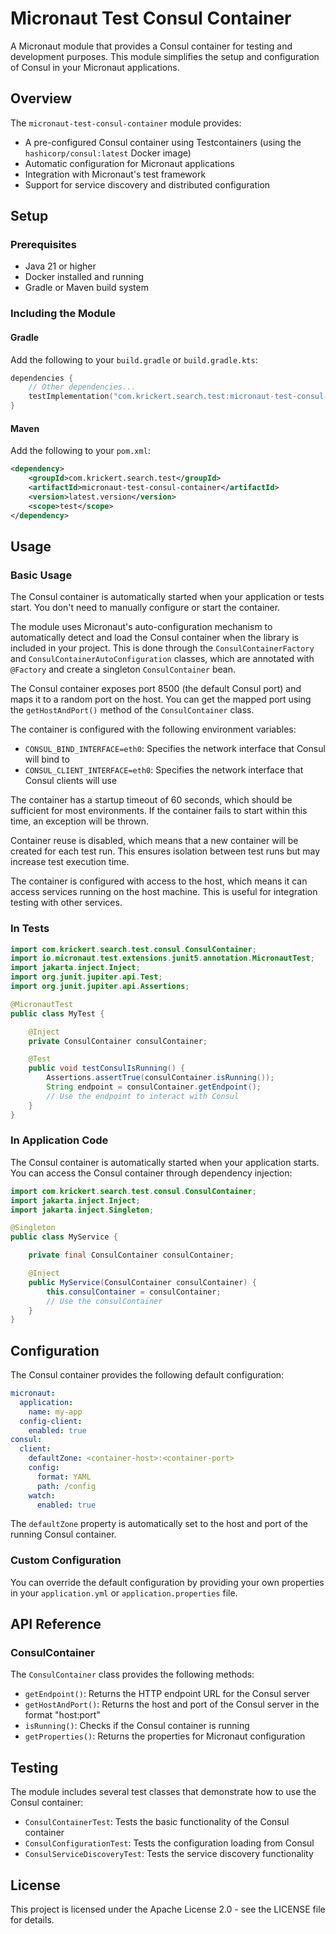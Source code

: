 # Micronaut Test Consul Container

A Micronaut module that provides a Consul container for testing and development purposes. This module simplifies the setup and configuration of Consul in your Micronaut applications.

## Overview

The `micronaut-test-consul-container` module provides:

- A pre-configured Consul container using Testcontainers (using the `hashicorp/consul:latest` Docker image)
- Automatic configuration for Micronaut applications
- Integration with Micronaut's test framework
- Support for service discovery and distributed configuration

## Setup

### Prerequisites

- Java 21 or higher
- Docker installed and running
- Gradle or Maven build system

### Including the Module

#### Gradle

Add the following to your `build.gradle` or `build.gradle.kts`:

```kotlin
dependencies {
    // Other dependencies...
    testImplementation("com.krickert.search.test:micronaut-test-consul-container:latest.version")
}
```

#### Maven

Add the following to your `pom.xml`:

```xml
<dependency>
    <groupId>com.krickert.search.test</groupId>
    <artifactId>micronaut-test-consul-container</artifactId>
    <version>latest.version</version>
    <scope>test</scope>
</dependency>
```

## Usage

### Basic Usage

The Consul container is automatically started when your application or tests start. You don't need to manually configure or start the container.

The module uses Micronaut's auto-configuration mechanism to automatically detect and load the Consul container when the library is included in your project. This is done through the `ConsulContainerFactory` and `ConsulContainerAutoConfiguration` classes, which are annotated with `@Factory` and create a singleton `ConsulContainer` bean.

The Consul container exposes port 8500 (the default Consul port) and maps it to a random port on the host. You can get the mapped port using the `getHostAndPort()` method of the `ConsulContainer` class.

The container is configured with the following environment variables:
- `CONSUL_BIND_INTERFACE=eth0`: Specifies the network interface that Consul will bind to
- `CONSUL_CLIENT_INTERFACE=eth0`: Specifies the network interface that Consul clients will use

The container has a startup timeout of 60 seconds, which should be sufficient for most environments. If the container fails to start within this time, an exception will be thrown.

Container reuse is disabled, which means that a new container will be created for each test run. This ensures isolation between test runs but may increase test execution time.

The container is configured with access to the host, which means it can access services running on the host machine. This is useful for integration testing with other services.

### In Tests

```java
import com.krickert.search.test.consul.ConsulContainer;
import io.micronaut.test.extensions.junit5.annotation.MicronautTest;
import jakarta.inject.Inject;
import org.junit.jupiter.api.Test;
import org.junit.jupiter.api.Assertions;

@MicronautTest
public class MyTest {

    @Inject
    private ConsulContainer consulContainer;

    @Test
    public void testConsulIsRunning() {
        Assertions.assertTrue(consulContainer.isRunning());
        String endpoint = consulContainer.getEndpoint();
        // Use the endpoint to interact with Consul
    }
}
```

### In Application Code

The Consul container is automatically started when your application starts. You can access the Consul container through dependency injection:

```java
import com.krickert.search.test.consul.ConsulContainer;
import jakarta.inject.Inject;
import jakarta.inject.Singleton;

@Singleton
public class MyService {

    private final ConsulContainer consulContainer;

    @Inject
    public MyService(ConsulContainer consulContainer) {
        this.consulContainer = consulContainer;
        // Use the consulContainer
    }
}
```

## Configuration

The Consul container provides the following default configuration:

```yaml
micronaut:
  application:
    name: my-app
  config-client:
    enabled: true
consul:
  client:
    defaultZone: <container-host>:<container-port>
    config:
      format: YAML
      path: /config
    watch:
      enabled: true
```

The `defaultZone` property is automatically set to the host and port of the running Consul container.

### Custom Configuration

You can override the default configuration by providing your own properties in your `application.yml` or `application.properties` file.

## API Reference

### ConsulContainer

The `ConsulContainer` class provides the following methods:

- `getEndpoint()`: Returns the HTTP endpoint URL for the Consul server
- `getHostAndPort()`: Returns the host and port of the Consul server in the format "host:port"
- `isRunning()`: Checks if the Consul container is running
- `getProperties()`: Returns the properties for Micronaut configuration

## Testing

The module includes several test classes that demonstrate how to use the Consul container:

- `ConsulContainerTest`: Tests the basic functionality of the Consul container
- `ConsulConfigurationTest`: Tests the configuration loading from Consul
- `ConsulServiceDiscoveryTest`: Tests the service discovery functionality

## License

This project is licensed under the Apache License 2.0 - see the LICENSE file for details.
